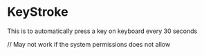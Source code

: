 # KeyStroke

This is to automatically press a key on keyboard every 30 seconds

// May not work if the system permissions does not allow